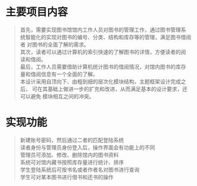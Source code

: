 # 主要项目内容<br>
>首先，需要实现图书馆馆内工作人员对图书的管理工作，通过图书管理系 统智能化的实现对图书的编号、分类、结构和库存等的管理，满足图书借阅者 对图书的全面了解的需求。<br>
>其次，读者可以通过计算机的索引快速的了解图书的详情，方便读者的阅 读和借阅。<br>
>最后，工作人员需要借助计算机统计图书的借阅情况，对馆内图书的库存 量和借阅信息有一个全面的了解。<br>
>本设计采用自顶向下、由粗到细的层次化模块结构，主题框架设计完成之后， 可在其基础上做进一步的扩充和改进，从而满足基本的设计要求，还可以避免 模块相互之间的冲突。<br>
# 实现功能<br>
>新建账号密码，然后通过二者的匹配登陆系统<br>
>读者身份与管理员身份登入后，操作界面会有功能上的不同<br>
>管理员可添加、修改、删除馆内的图书资料<br>
>系统可对馆内藏书按照库存量进行统计、排序<br>
>学生登陆系统后可按书名或者作者名对图书进行查询<br>
>学生可对某本图书进行借书和还书的操作<br>
